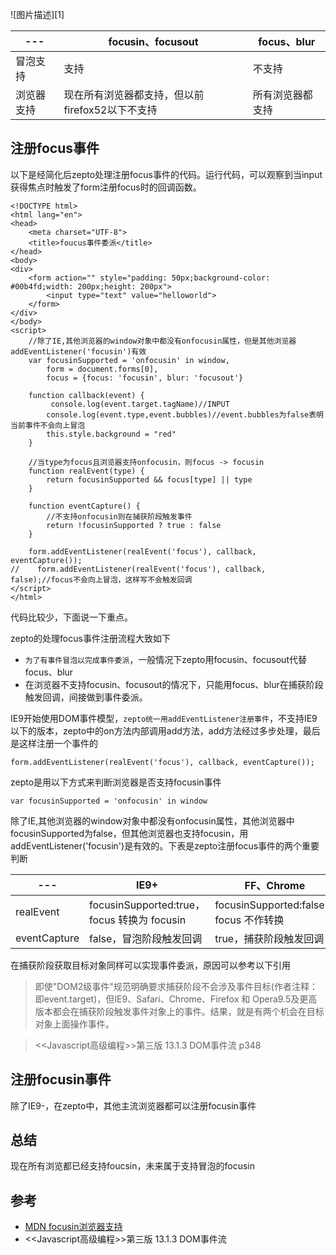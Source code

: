 ![图片描述][1]

--- | focusin、focusout | focus、blur 
--- | --- | ---
冒泡支持 | 支持 | 不支持
浏览器支持 | 现在所有浏览器都支持，但以前firefox52以下不支持 | 所有浏览器都支持


## 注册focus事件
以下是经简化后zepto处理注册focus事件的代码。运行代码，可以观察到当input获得焦点时触发了form注册focus时的回调函数。

````
<!DOCTYPE html>
<html lang="en">
<head>
    <meta charset="UTF-8">
    <title>foucus事件委派</title>
</head>
<body>
<div>
    <form action="" style="padding: 50px;background-color: #00b4fd;width: 200px;height: 200px">
        <input type="text" value="helloworld">
    </form>
</div>
</body>
<script>
	//除了IE,其他浏览器的window对象中都没有onfocusin属性，但是其他浏览器addEventListener('focusin')有效
    var focusinSupported = 'onfocusin' in window,
        form = document.forms[0],
        focus = {focus: 'focusin', blur: 'focusout'}

    function callback(event) {
    	 console.log(event.target.tagName)//INPUT
        console.log(event.type,event.bubbles)//event.bubbles为false表明当前事件不会向上冒泡
        this.style.background = "red"
    }

    //当type为focus且浏览器支持onfocusin，则focus -> focusin
    function realEvent(type) {
        return focusinSupported && focus[type] || type
    }

    function eventCapture() {
        //不支持onfocusin则在捕获阶段触发事件
        return !focusinSupported ? true : false
    }

    form.addEventListener(realEvent('focus'), callback, eventCapture());
//    form.addEventListener(realEvent('focus'), callback, false);//focus不会向上冒泡，这样写不会触发回调
</script>
</html>	
````

代码比较少，下面说一下重点。

zepto的处理focus事件注册流程大致如下

- `为了有事件冒泡以完成事件委派`，一般情况下zepto用focusin、focusout代替focus、blur
- 在浏览器不支持focusin、focusout的情况下，只能用focus、blur在捕获阶段触发回调，间接做到事件委派。

IE9开始使用DOM事件模型，`zepto统一用addEventListener注册事件`，不支持IE9以下的版本，zepto中的on方法内部调用add方法，add方法经过多步处理，最后是这样注册一个事件的

````
form.addEventListener(realEvent('focus'), callback, eventCapture());
````

zepto是用以下方式来判断浏览器是否支持focusin事件

````
var focusinSupported = 'onfocusin' in window
````

除了IE,其他浏览器的window对象中都没有onfocusin属性，其他浏览器中focusinSupported为false，但其他浏览器也支持focusin，用addEventListener('focusin')是有效的。下表是zepto注册focus事件的两个重要判断

--- | IE9+ | FF、Chrome
--- | --- | ---
realEvent | focusinSupported:true， focus 转换为 focusin  | focusinSupported:false，focus 不作转换
eventCapture | false，冒泡阶段触发回调 |  true，捕获阶段触发回调

在捕获阶段获取目标对象同样可以实现事件委派，原因可以参考以下引用
>即使"DOM2级事件"规范明确要求捕获阶段不会涉及事件目标(作者注释：即event.target)，但IE9、Safari、Chrome、Firefox 和 Opera9.5及更高版本都会在捕获阶段触发事件对象上的事件。结果，就是有两个机会在目标对象上面操作事件。 

><\<Javascript高级编程>>第三版 13.1.3 DOM事件流 p348

## 注册focusin事件
除了IE9-，在zepto中，其他主流浏览器都可以注册focusin事件

## 总结
现在所有浏览都已经支持foucsin，未来属于支持冒泡的focusin

## 参考
- [MDN focusin浏览器支持](https://developer.mozilla.org/en-US/docs/Web/Events/focusin)
- <\<Javascript高级编程>>第三版 13.1.3 DOM事件流